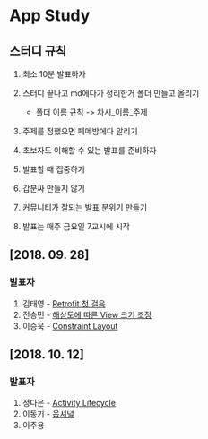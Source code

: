# App Study

## 스터디 규칙

1. 최소 10분 발표하자
2. 스터디 끝나고 md에다가 정리한거 폴더 만들고 올리기
    - 폴더 이름 규칙 -> 차시_이름_주제
    
3. 주제를 정했으면 페메방에다 알리기
4. 초보자도 이해할 수 있는 발표를 준비하자
5. 발표할 때 집중하기
6. 갑분싸 만들지 않기
7. 커뮤니티가 잘되는 발표 분위기 만들기
8. 발표는 매주 금요일 7교시에 시작

## [2018. 09. 28]
### 발표자

1. 김태영 - [Retrofit 첫 걸음](https://github.com/GramDefined/Study/blob/master/01_김태영_Retrofit%20첫걸음/Retrofit%20첫걸음.md)
2. 전승민 - [해상도에 따른 View 크기 조정](https://github.com/GramDefined/Study/blob/master/01_%EC%A0%84%EC%8A%B9%EB%AF%BC_%ED%95%B4%EC%83%81%EB%8F%84%EC%97%90%20%EB%94%B0%EB%A5%B8%20View%20%ED%81%AC%EA%B8%B0%20%EC%A1%B0%EC%A0%95/01_%EC%A0%84%EC%8A%B9%EB%AF%BC_%ED%95%B4%EC%83%81%EB%8F%84%EC%97%90%20%EB%94%B0%EB%A5%B8%20View%20%ED%81%AC%EA%B8%B0%20%EC%A1%B0%EC%A0%95.md)
3. 이승욱 - [Constraint Layout](https://github.com/GramDefined/Study/blob/master/01_%EC%9D%B4%EC%8A%B9%EC%9A%B1_ConstraintLayout/01_%EC%9D%B4%EC%8A%B9%EC%9A%B1_ConstraintLayout.md)

## [2018. 10. 12]
### 발표자

1. 정다은 - [Activity Lifecycle](https://github.com/GramDefined/Study/blob/master/02_정다은_Activity%20Lifecycle/02_정다은_Activity%20Lifecycle.md)
2. 이동기 - [옵셔널](https://github.com/GramDefined/Study/tree/master/02_이동기_옵셔널/02_이동기_옵셔널.md)
3. 이주용
